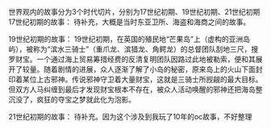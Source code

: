 世界观内的故事分为3个时代切片，分别为17世纪初期、19世纪初期、21世纪初期
17世纪初期的故事：
待补充，大概是当时东亚卫所、海盗和海商之间的故事。

19世纪初期的故事：
19世纪初期，在英国的殖民地“芒果岛”上（虚构的亚洲岛屿），被称为“滨水三骑士”（重爪龙、滨猎龙、角鳄龙）的总督团队刮地三尺，搜罗财宝。一个通过海上贸易筹措经费的反清复明团队因路过此地被勒索，便和其展开了较量。随着剧情的进展，众人逐渐了解了小岛的秘密，原来岛上的火山下面封印着某位上古邪神。传说邪神守卫着大量财宝，这就是三骑士所觊觎的最大目标。但双方人马纠缠到最后才发现财宝根本不存在，被众人活动唤醒的邪神还把海岛整沉没了，疯狂的夺宝之梦就此化为泡影。

21世纪初期的故事：
待补充。因为这个涉及到我玩了10年的oc故事，不好整理